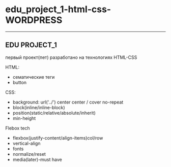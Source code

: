 # edu_project_1-html-css- WORDPRESS
---------------------------------------------------------------
  EDU PROJECT_1
  --------------------------------------
первый проект(пет) разработано на технологиях HTML-CSS

HTML:
- сематические теги
- button
  
CSS:
- background: url('../') center center / cover no-repeat
- block(inline/inline-block)
- position(static/relative/absolute/inherit)
- min-height

Flebox tech
- flexbox(justify-content/align-items)col/row
- vertical-align
- fonts
- normalize/reset
- media(later)-must have
